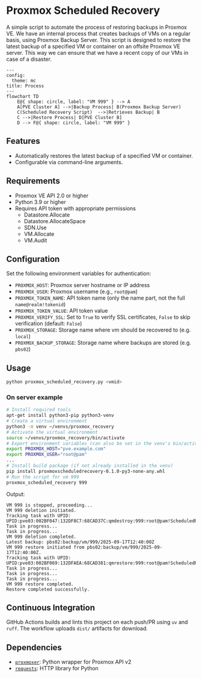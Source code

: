 # Proxmox Scheduled Recovery

A simple script to automate the process of restoring backups in Proxmox VE.
We have an internal process that creates backups of VMs on a regular basis, using Proxmox Backup Server.
This script is designed to restore the latest backup of a specified VM or container on an offsite Proxmox VE server.
This way we can ensure that we have a recent copy of our VMs in case of a disaster.

```mermaid
---
config:
  theme: mc
title: Process
---
flowchart TD
    E@{ shape: circle, label: "VM 999" } --> A
    A[PVE Cluster A] -->|Backup Process| B(Proxmox Backup Server)
    C(Scheduled Recovery Script)  -->|Retrieves Backup| B
    C -->|Restore Process| D[PVE Cluster B]
    D --> F@{ shape: circle, label: "VM 999" }
```

## Features
- Automatically restores the latest backup of a specified VM or container.
- Configurable via command-line arguments.

## Requirements
- Proxmox VE API 2.0 or higher
- Python 3.9 or higher
- Requires API token with appropriate permissions
    - Datastore.Allocate
    - Datastore.AllocateSpace
    - SDN.Use
    - VM.Allocate
    - VM.Audit

## Configuration
Set the following environment variables for authentication:
- `PROXMOX_HOST`: Proxmox server hostname or IP address
- `PROXMOX_USER`: Proxmox username (e.g., `root@pam`)
- `PROXMOX_TOKEN_NAME`: API token name (only the name part, not the full `name@realm!tokenid`)
- `PROXMOX_TOKEN_VALUE`: API token value
- `PROXMOX_VERIFY_SSL`: Set to `True` to verify SSL certificates, `False` to skip verification (default: `False`)
- `PROXMOX_STORAGE`: Storage name where vm should be recovered to (e.g. `local`)
- `PROXMOX_BACKUP_STORAGE`: Storage name where backups are stored (e.g. `pbs02`)

## Usage
```bash
python proxmox_scheduled_recovery.py <vmid>
```

### On server example
```bash
# Install required tools
apt-get install python3-pip python3-venv
# Create a virtual environment
python3 -m venv ~/venvs/proxmox_recovery
# Activate the virtual environment
source ~/venvs/proxmox_recovery/bin/activate
# Export environment variables (can also be set in the venv's bin/activate script)
export PROXMOX_HOST="pve.example.com"
export PROXMOX_USER="root@pam"
...
# Install build package (if not already installed in the venv)
pip install proxmoxscheduledrecovery-0.1.0-py3-none-any.whl 
# Run the script for vm 999
proxmox_scheduled_recovery 999
```

Output:
```
VM 999 is stopped, proceeding...
VM 999 deletion initiated.
Tracking task with UPID: UPID:pve03:002BF047:132DF8C7:68CAD37C:qmdestroy:999:root@pam!ScheduledRecovery:
Task in progress...
Task in progress...
VM 999 deletion completed.
Latest backup: pbs02:backup/vm/999/2025-09-17T12:40:00Z
VM 999 restore initiated from pbs02:backup/vm/999/2025-09-17T12:40:00Z.
Tracking task with UPID: UPID:pve03:002BF069:132DFAEA:68CAD381:qmrestore:999:root@pam!ScheduledRecovery:
Task in progress...
Task in progress...
Task in progress...
VM 999 restore completed.
Restore completed successfully.
```

## Continuous Integration
GitHub Actions builds and lints this project on each push/PR using `uv` and `ruff`.
The workflow uploads `dist/` artifacts for download.


## Dependencies
- [`proxmoxer`](https://github.com/proxmoxer/proxmoxer/): Python wrapper for Proxmox API v2
- [`requests`](https://pypi.org/project/requests/): HTTP library for Python
